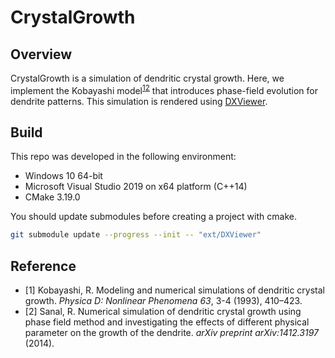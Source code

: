 # CrystalGrowth
## Overview

CrystalGrowth is a simulation of dendritic crystal growth. Here, we implement the Kobayashi model<sup>[1](#footnote_1)</sup><sup>[2](#footnote_2)</sup> that introduces phase-field evolution for dendrite patterns. This simulation is rendered using <A href="https://github.com/frostsim/DXViewer">DXViewer</A>.

## Build
This repo was developed in the following environment:
* Windows 10 64-bit
* Microsoft Visual Studio 2019 on x64 platform (C++14)
* CMake 3.19.0

You should update submodules before creating a project with cmake.

```bash
git submodule update --progress --init -- "ext/DXViewer"
```

## Reference
* <a name="footnote_1">[1]</a> Kobayashi, R. Modeling and numerical simulations of dendritic crystal growth. _Physica D: Nonlinear Phenomena 63_, 3-4 (1993), 410–423.
* <a name="footnote_2">[2]</a> Sanal, R. Numerical simulation of dendritic crystal growth using phase field method and investigating the effects of different physical parameter on the growth of the dendrite. _arXiv preprint arXiv:1412.3197_ (2014).

